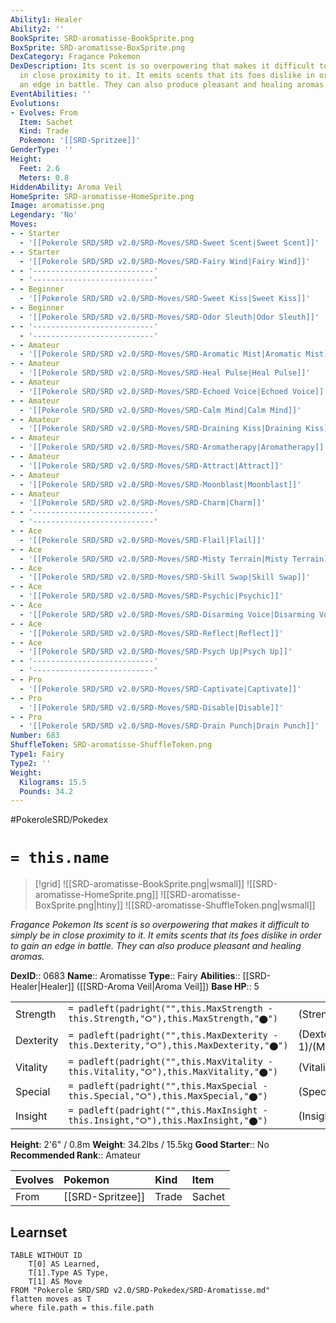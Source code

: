 ```yaml
---
Ability1: Healer
Ability2: ''
BookSprite: SRD-aromatisse-BookSprite.png
BoxSprite: SRD-aromatisse-BoxSprite.png
DexCategory: Fragance Pokemon
DexDescription: Its scent is so overpowering that makes it difficult to simply be
  in close proximity to it. It emits scents that its foes dislike in order to gain
  an edge in battle. They can also produce pleasant and healing aromas.
EventAbilities: ''
Evolutions:
- Evolves: From
  Item: Sachet
  Kind: Trade
  Pokemon: '[[SRD-Spritzee]]'
GenderType: ''
Height:
  Feet: 2.6
  Meters: 0.8
HiddenAbility: Aroma Veil
HomeSprite: SRD-aromatisse-HomeSprite.png
Image: aromatisse.png
Legendary: 'No'
Moves:
- - Starter
  - '[[Pokerole SRD/SRD v2.0/SRD-Moves/SRD-Sweet Scent|Sweet Scent]]'
- - Starter
  - '[[Pokerole SRD/SRD v2.0/SRD-Moves/SRD-Fairy Wind|Fairy Wind]]'
- - '---------------------------'
  - '---------------------------'
- - Beginner
  - '[[Pokerole SRD/SRD v2.0/SRD-Moves/SRD-Sweet Kiss|Sweet Kiss]]'
- - Beginner
  - '[[Pokerole SRD/SRD v2.0/SRD-Moves/SRD-Odor Sleuth|Odor Sleuth]]'
- - '---------------------------'
  - '---------------------------'
- - Amateur
  - '[[Pokerole SRD/SRD v2.0/SRD-Moves/SRD-Aromatic Mist|Aromatic Mist]]'
- - Amateur
  - '[[Pokerole SRD/SRD v2.0/SRD-Moves/SRD-Heal Pulse|Heal Pulse]]'
- - Amateur
  - '[[Pokerole SRD/SRD v2.0/SRD-Moves/SRD-Echoed Voice|Echoed Voice]]'
- - Amateur
  - '[[Pokerole SRD/SRD v2.0/SRD-Moves/SRD-Calm Mind|Calm Mind]]'
- - Amateur
  - '[[Pokerole SRD/SRD v2.0/SRD-Moves/SRD-Draining Kiss|Draining Kiss]]'
- - Amateur
  - '[[Pokerole SRD/SRD v2.0/SRD-Moves/SRD-Aromatherapy|Aromatherapy]]'
- - Amateur
  - '[[Pokerole SRD/SRD v2.0/SRD-Moves/SRD-Attract|Attract]]'
- - Amateur
  - '[[Pokerole SRD/SRD v2.0/SRD-Moves/SRD-Moonblast|Moonblast]]'
- - Amateur
  - '[[Pokerole SRD/SRD v2.0/SRD-Moves/SRD-Charm|Charm]]'
- - '---------------------------'
  - '---------------------------'
- - Ace
  - '[[Pokerole SRD/SRD v2.0/SRD-Moves/SRD-Flail|Flail]]'
- - Ace
  - '[[Pokerole SRD/SRD v2.0/SRD-Moves/SRD-Misty Terrain|Misty Terrain]]'
- - Ace
  - '[[Pokerole SRD/SRD v2.0/SRD-Moves/SRD-Skill Swap|Skill Swap]]'
- - Ace
  - '[[Pokerole SRD/SRD v2.0/SRD-Moves/SRD-Psychic|Psychic]]'
- - Ace
  - '[[Pokerole SRD/SRD v2.0/SRD-Moves/SRD-Disarming Voice|Disarming Voice]]'
- - Ace
  - '[[Pokerole SRD/SRD v2.0/SRD-Moves/SRD-Reflect|Reflect]]'
- - Ace
  - '[[Pokerole SRD/SRD v2.0/SRD-Moves/SRD-Psych Up|Psych Up]]'
- - '---------------------------'
  - '---------------------------'
- - Pro
  - '[[Pokerole SRD/SRD v2.0/SRD-Moves/SRD-Captivate|Captivate]]'
- - Pro
  - '[[Pokerole SRD/SRD v2.0/SRD-Moves/SRD-Disable|Disable]]'
- - Pro
  - '[[Pokerole SRD/SRD v2.0/SRD-Moves/SRD-Drain Punch|Drain Punch]]'
Number: 683
ShuffleToken: SRD-aromatisse-ShuffleToken.png
Type1: Fairy
Type2: ''
Weight:
  Kilograms: 15.5
  Pounds: 34.2
---
```


#PokeroleSRD/Pokedex

# `= this.name`

> [!grid]
> ![[SRD-aromatisse-BookSprite.png|wsmall]]
> ![[SRD-aromatisse-HomeSprite.png]]
> ![[SRD-aromatisse-BoxSprite.png|htiny]]
> ![[SRD-aromatisse-ShuffleToken.png|wsmall]]


*Fragance Pokemon*
*Its scent is so overpowering that makes it difficult to simply be in close proximity to it. It emits scents that its foes dislike in order to gain an edge in battle. They can also produce pleasant and healing aromas.*

**DexID**:: 0683
**Name**:: Aromatisse
**Type**:: Fairy
**Abilities**:: [[SRD-Healer|Healer]] ([[SRD-Aroma Veil|Aroma Veil]])
**Base HP**:: 5

|           |                                                                                        |                                          |
| --------- | -------------------------------------------------------------------------------------- | ---------------------------------------- |
| Strength  | `= padleft(padright("",this.MaxStrength - this.Strength,"⭘"),this.MaxStrength,"⬤")`    | (Strength::2)/(MaxStrength::5)   |
| Dexterity | `= padleft(padright("",this.MaxDexterity - this.Dexterity,"⭘"),this.MaxDexterity,"⬤")` | (Dexterity:: 1)/(MaxDexterity::3) |
| Vitality  | `= padleft(padright("",this.MaxVitality - this.Vitality,"⭘"),this.MaxVitality,"⬤")`    | (Vitality::2)/(MaxVitality::5)   |
| Special   | `= padleft(padright("",this.MaxSpecial - this.Special,"⭘"),this.MaxSpecial,"⬤")`       | (Special::3)/(MaxSpecial::6)     |
| Insight   | `= padleft(padright("",this.MaxInsight - this.Insight,"⭘"),this.MaxInsight,"⬤")`       | (Insight::2)/(MaxInsight::5)     |

**Height**: 2'6" / 0.8m
**Weight**: 34.2lbs / 15.5kg
**Good Starter**:: No
**Recommended Rank**:: Amateur

| Evolves   | Pokemon          | Kind   | Item   |
|:----------|:-----------------|:-------|:-------|
| From      | [[SRD-Spritzee]] | Trade  | Sachet |

## Learnset

```dataview
TABLE WITHOUT ID
    T[0] AS Learned,
    T[1].Type AS Type,
    T[1] AS Move
FROM "Pokerole SRD/SRD v2.0/SRD-Pokedex/SRD-Aromatisse.md"
flatten moves as T
where file.path = this.file.path
```

